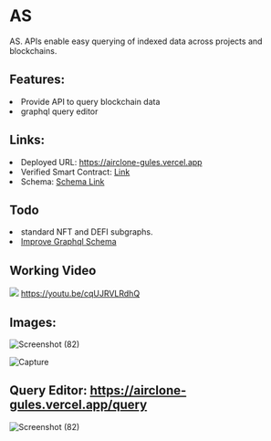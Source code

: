 # AS
AS. APIs enable easy querying of indexed data across projects and blockchains.

## Features:
<li>Provide API to query blockchain data</li>
<li>graphql query editor</li>

## Links:
<li>Deployed URL: <a href="https://airclone-gules.vercel.app">https://airclone-gules.vercel.app</a></li>  
<li>Verified Smart Contract: <a href="https://mumbai.polygonscan.com/address/0x3126998321b2a77691ceb85d8e4440ae5dad24d9#code" target="_blank">Link</a></li>
<li>Schema: <a href="https://github.com/pradeepvarma22/A_API/blob/master/subgraphs/schemas/NFT_MARKET_PLACE.graphql" target="_blank">Schema Link</a> <br/></li>

## Todo
<li>standard NFT and DEFI subgraphs.</li>
<li><a href="https://github.com/pradeepvarma22/A_API/blob/master/subgraphs/schemas/NFT_MARKET_PLACE.graphql" target="_blank">Improve Graphql Schema</a></li>


## Working Video
[<img src="https://user-images.githubusercontent.com/28341697/195682179-052db9b3-3f5e-4db7-ad3d-74cc72c7ee08.png">](https://youtu.be/cqUJRVLRdhQ)
https://youtu.be/cqUJRVLRdhQ
<br/>

## Images:

![Screenshot (82)](https://user-images.githubusercontent.com/28341697/195563230-056174f1-4ca5-4dcf-b856-be913eb25d1e.png)

![Capture](https://user-images.githubusercontent.com/28341697/195429302-95c9f87d-727a-4d04-b456-ca9863b92e81.PNG)


## Query Editor:    https://airclone-gules.vercel.app/query
![Screenshot (82)](https://user-images.githubusercontent.com/28341697/195682179-052db9b3-3f5e-4db7-ad3d-74cc72c7ee08.png)
